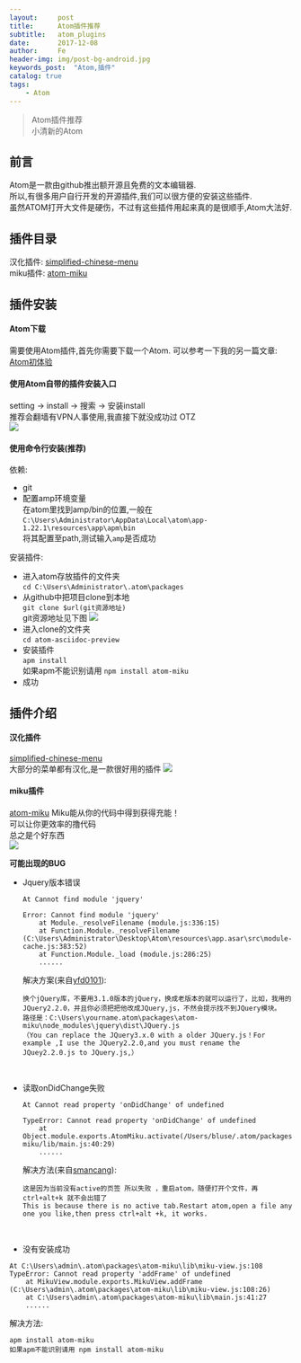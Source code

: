 ```yaml
---
layout:     post
title:      Atom插件推荐
subtitle:   atom_plugins
date:       2017-12-08
author:     Fe
header-img: img/post-bg-android.jpg
keywords_post:  "Atom,插件"
catalog: true
tags:
    - Atom
---
```

>Atom插件推荐  
小清新的Atom

## 前言

Atom是一款由github推出额开源且免费的文本编辑器.  
所以,有很多用户自行开发的开源插件,我们可以很方便的安装这些插件.  
虽然ATOM打开大文件是硬伤，不过有这些插件用起来真的是很顺手,Atom大法好.

## 插件目录

汉化插件: [simplified-chinese-menu](https://github.com/chinakids/atom-simplified-chinese-menu)  
miku插件:
[atom-miku](https://github.com/sunqibuhuake/atom-miku)  

## 插件安装
#### Atom下载

需要使用Atom插件,首先你需要下载一个Atom.
可以参考一下我的另一篇文章:
[Atom初体验](/2017/11/26/atom_first/)

#### 使用Atom自带的插件安装入口

setting → install → 搜索 → 安装install   
推荐会翻墙有VPN人事使用,我直接下就没成功过 OTZ  
![](https://raw.githubusercontent.com/FeDemo/img_gitalk/master/2017-12-08-atom_plugins/1.png)

#### 使用命令行安装(推荐)
依赖:
- git
- 配置amp环境变量  
在atom里找到amp/bin的位置,一般在  `C:\Users\Administrator\AppData\Local\atom\app-1.22.1\resources\app\apm\bin`  
将其配置至path,测试输入`amp`是否成功    

安装插件:
- 进入atom存放插件的文件夹  
`cd C:\Users\Administrator\.atom\packages`
- 从github中把项目clone到本地  
`git clone $url(git资源地址)`   
git资源地址见下图
![](https://raw.githubusercontent.com/FeDemo/img_gitalk/master/2017-12-08-atom_plugins/2.png)  
- 进入clone的文件夹  
`cd atom-asciidoc-preview`
- 安装插件  
`apm install`  
如果apm不能识别请用 `npm install atom-miku`
- 成功

## 插件介绍
#### 汉化插件

[simplified-chinese-menu](https://github.com/chinakids/atom-simplified-chinese-menu)  
大部分的菜单都有汉化,是一款很好用的插件
![](https://raw.githubusercontent.com/FeDemo/img_gitalk/master/2017-12-08-atom_plugins/simplified-chinese-menu.png)

#### miku插件

[atom-miku](https://github.com/sunqibuhuake/atom-miku)
Miku能从你的代码中得到获得充能！  
可以让你更效率的撸代码  
总之是个好东西  
![](https://raw.githubusercontent.com/FeDemo/img_gitalk/master/2017-12-08-atom_plugins/atom_miku.gif)   

**可能出现的BUG**   
- Jquery版本错误
  ```
  At Cannot find module 'jquery'

  Error: Cannot find module 'jquery'
      at Module._resolveFilename (module.js:336:15)
      at Function.Module._resolveFilename (C:\Users\Administrator\Desktop\Atom\resources\app.asar\src\module-cache.js:383:52)
      at Function.Module._load (module.js:286:25)
      ......
  ```  
  解决方案(来自[yfd0101](https://github.com/sunqibuhuake/atom-miku/issues/20)):
  ```
  换个jQuery库，不要用3.1.0版本的jQuery，换成老版本的就可以运行了，比如，我用的JQuery2.2.0，并且你必须把把他改成JQuery,js，不然会提示找不到JQuery模块。
  路径是：C:\Users\yourname.atom\packages\atom-miku\node_modules\jquery\dist\JQuery.js
  （You can replace the JQuery3.x.0 with a older JQuery.js！For example ,I use the JQuery2.2.0,and you must rename the JQuey2.2.0.js to JQuery.js,）
  ```
  <br>
- 读取onDidChange失败
  ```
  At Cannot read property 'onDidChange' of undefined

  TypeError: Cannot read property 'onDidChange' of undefined
      at Object.module.exports.AtomMiku.activate(/Users/bluse/.atom/packages/atom-miku/lib/main.js:40:29)  
      ......
  ```
  解决方法(来自[smancang](https://github.com/sunqibuhuake/atom-miku/issues/6)):
  ```
  这是因为当前没有active的页签 所以失败 ，重启atom，随便打开个文件，再ctrl+alt+k 就不会出错了
  This is because there is no active tab.Restart atom,open a file any one you like,then press ctrl+alt +k, it works.
  ```

  <br>
- 没有安装成功
```
At C:\Users\admin\.atom\packages\atom-miku\lib\miku-view.js:108
TypeError: Cannot read property 'addFrame' of undefined
    at MikuView.module.exports.MikuView.addFrame (C:\Users\admin\.atom\packages\atom-miku\lib\miku-view.js:108:26)
    at C:\Users\admin\.atom\packages\atom-miku\lib\main.js:41:27
    ......
```
解决方法:
```
apm install atom-miku
如果apm不能识别请用 npm install atom-miku
```
